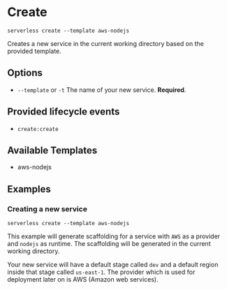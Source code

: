 # Create

```
serverless create --template aws-nodejs
```

Creates a new service in the current working directory based on the provided template.

## Options
- `--template` or `-t` The name of your new service. **Required**.

## Provided lifecycle events
- `create:create`

## Available Templates
- aws-nodejs

## Examples

### Creating a new service

```
serverless create --template aws-nodejs
```

This example will generate scaffolding for a service with `AWS` as a provider and `nodejs` as runtime. The scaffolding will be generated in the current working directory.

Your new service will have a default stage called `dev` and a default region inside that stage called `us-east-1`.
The provider which is used for deployment later on is AWS (Amazon web services).
